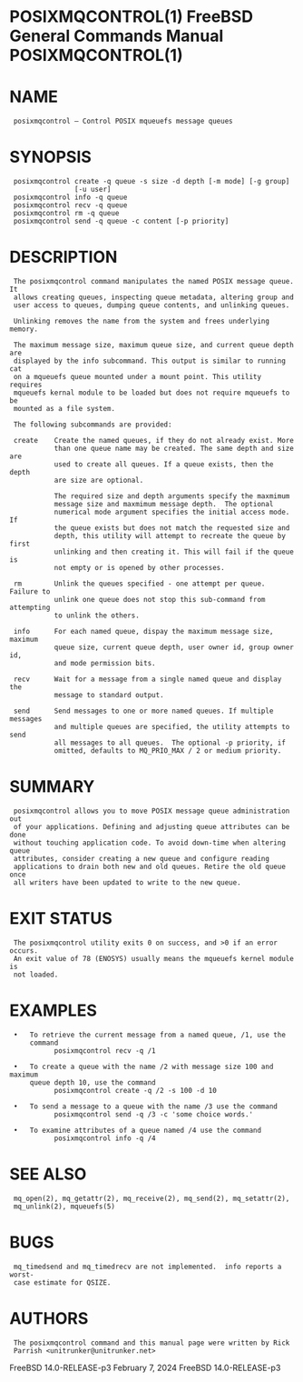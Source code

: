 # POSIXMQCONTROL(1)       FreeBSD General Commands Manual      POSIXMQCONTROL(1)

# NAME
     posixmqcontrol – Control POSIX mqueuefs message queues

# SYNOPSIS
     posixmqcontrol create -q queue -s size -d depth [-m mode] [-g group]
                    [-u user]
     posixmqcontrol info -q queue
     posixmqcontrol recv -q queue
     posixmqcontrol rm -q queue
     posixmqcontrol send -q queue -c content [-p priority]

# DESCRIPTION
     The posixmqcontrol command manipulates the named POSIX message queue. It
     allows creating queues, inspecting queue metadata, altering group and
     user access to queues, dumping queue contents, and unlinking queues.

     Unlinking removes the name from the system and frees underlying memory.

     The maximum message size, maximum queue size, and current queue depth are
     displayed by the info subcommand. This output is similar to running cat
     on a mqueuefs queue mounted under a mount point. This utility requires
     mqueuefs kernal module to be loaded but does not require mqueuefs to be
     mounted as a file system.

     The following subcommands are provided:

     create    Create the named queues, if they do not already exist. More
               than one queue name may be created. The same depth and size are
               used to create all queues. If a queue exists, then the depth
               are size are optional.

               The required size and depth arguments specify the maxmimum
               message size and maxmimum message depth.  The optional
               numerical mode argument specifies the initial access mode. If
               the queue exists but does not match the requested size and
               depth, this utility will attempt to recreate the queue by first
               unlinking and then creating it. This will fail if the queue is
               not empty or is opened by other processes.

     rm        Unlink the queues specified - one attempt per queue. Failure to
               unlink one queue does not stop this sub-command from attempting
               to unlink the others.

     info      For each named queue, dispay the maximum message size, maximum
               queue size, current queue depth, user owner id, group owner id,
               and mode permission bits.

     recv      Wait for a message from a single named queue and display the
               message to standard output.

     send      Send messages to one or more named queues. If multiple messages
               and multiple queues are specified, the utility attempts to send
               all messages to all queues.  The optional -p priority, if
               omitted, defaults to MQ_PRIO_MAX / 2 or medium priority.

# SUMMARY
     posixmqcontrol allows you to move POSIX message queue administration out
     of your applications. Defining and adjusting queue attributes can be done
     without touching application code. To avoid down-time when altering queue
     attributes, consider creating a new queue and configure reading
     applications to drain both new and old queues. Retire the old queue once
     all writers have been updated to write to the new queue.

# EXIT STATUS
     The posixmqcontrol utility exits 0 on success, and >0 if an error occurs.
     An exit value of 78 (ENOSYS) usually means the mqueuefs kernel module is
     not loaded.

# EXAMPLES
     •   To retrieve the current message from a named queue, /1, use the
         command
               posixmqcontrol recv -q /1

     •   To create a queue with the name /2 with message size 100 and maximum
         queue depth 10, use the command
               posixmqcontrol create -q /2 -s 100 -d 10

     •   To send a message to a queue with the name /3 use the command
               posixmqcontrol send -q /3 -c 'some choice words.'

     •   To examine attributes of a queue named /4 use the command
               posixmqcontrol info -q /4

# SEE ALSO
     mq_open(2), mq_getattr(2), mq_receive(2), mq_send(2), mq_setattr(2),
     mq_unlink(2), mqueuefs(5)

# BUGS
     mq_timedsend and mq_timedrecv are not implemented.  info reports a worst-
     case estimate for QSIZE.

# AUTHORS
     The posixmqcontrol command and this manual page were written by Rick
     Parrish <unitrunker@unitrunker.net>

FreeBSD 14.0-RELEASE-p3        February 7, 2024        FreeBSD 14.0-RELEASE-p3
